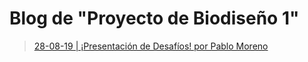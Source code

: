 # Blog de "Proyecto de Biodiseño 1"

>[28-08-19 | ¡Presentación de Desafíos! por Pablo Moreno](/blog/blog_280819.md)
